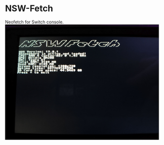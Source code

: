# NSW-Fetch
Neofetch for Switch console.
![alt text](https://github.com/Kipi000/NSW-Fetch/blob/main/photo.jpg?raw=true)
